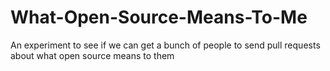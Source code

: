What-Open-Source-Means-To-Me
============================

An experiment to see if we can get a bunch of people to send pull requests about what open source means to them
